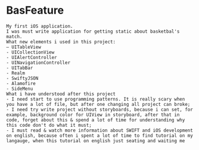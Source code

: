 # BasFeature
	My first iOS application.
	I was must write application for getting static about basketbal's match. 
	What new elements i used in this project:
  	– UITableView
  	- UICollectionView
  	- UIAlertController
  	- UINavigationController
  	- UITabBar
  	- Realm
  	- SwiftyJSON
  	- Alamofire
  	- SideMenu
	What i have understood after this project
	- I need start to use programming patterns. It is really scary when you have a lot of file, but after one changing all project can broke;
	- I need try write project without storyboards, because i can set, for example, background color for UIView in storyboard, after that in code, forget about this & spend a lot of time for understanding why this code don't do what it must;
	- I must read & watch more information about SWIFT and iOS development on english, because often i spent a lot of time to find tutorial on my langauge, when this tutorial on english just seating and waiting me
